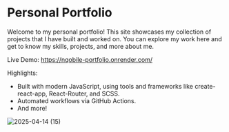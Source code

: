 <h1>Personal Portfolio</h1>

Welcome to my personal portfolio! This site showcases my collection of projects that I have built and worked on. You can explore my work here and get to know my skills, projects, and more about me.

Live Demo: https://nqobile-portfolio.onrender.com/

Highlights:

- Built with modern JavaScript, using tools and frameworks like create-react-app, React-Router, and SCSS.
- Automated workflows via GitHub Actions.
- And more!

![2025-04-14 (15)](https://github.com/user-attachments/assets/8ca53ab0-5a70-4571-bac3-60ca7c13f2d0)
